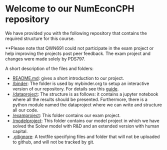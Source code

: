 # Welcome to our NumEconCPH repository

We have provided you with the following repository that contains the required structure for this course. 

**Please note that QWN691 could not participate in the exam project or help improving the projects post peer feedback. The exam project and changes were made solely by PDS797.

A short description of the files and folders:

* [README.md](/README.md): gives a short introduction to our project.
* [/binder](/binder/): The folder is used by mybinder.org to setup an interactive version of our repository. For details see this [guide](https://numeconcopenhagen.netlify.com/guides/mybinder/).
* [/dataproject](/dataproject): The structure is as follows: it contains a jupyter notebook where all the results should be presented. Furthermore, there is a python module named the dataproject where we can write and structure all our code.
* [/examproject](/examproject): This folder contains our exam project. 
* [/modelproject](/modelproject): This folder contains our model project in which we have solved the Solow model with R&D and an extended version with human capital.
* [.gitignore](/.gitignore): A textfile specifying files and folder that will not be uploaded to github, and will not be tracked by git.  
